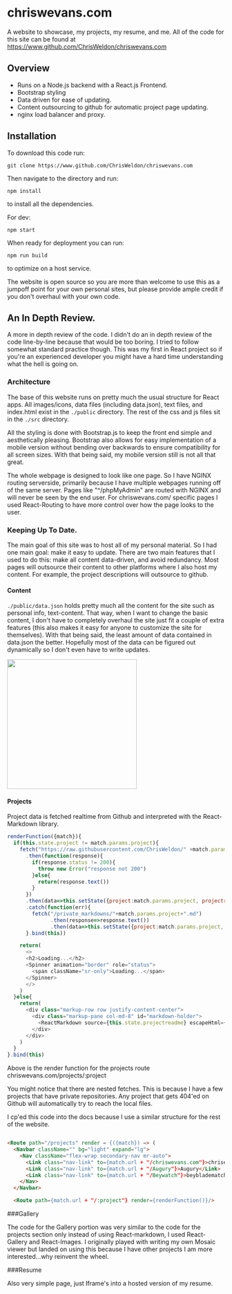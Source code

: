 # chriswevans.com
A website to showcase, my projects, my resume, and me. All of the code for this site can be found at https://www.github.com/ChrisWeldon/chriswevans.com

## Overview
 - Runs on a Node.js backend with a React.js Frontend.
 - Bootstrap styling
 - Data driven for ease of updating.
 - Content outsourcing to github for automatic project page updating.
 - nginx load balancer and proxy.

## Installation

To download this code run:
```
git clone https://www.github.com/ChrisWeldon/chriswevans.com
```
Then navigate to the directory and run:
```
npm install
```
to install all the dependencies.

For dev:
```
npm start
```

When ready for deployment you can run:
```
npm run build
```
to optimize on a host service.

The website is open source so you are more than welcome to use this as a jumpoff point for your own personal sites, but please provide ample credit if you don't overhaul with your own code.

## An In Depth Review.
A more in depth review of the code.
I didn't do an in depth review of the code line-by-line because that would be too boring. I tried to follow somewhat standard practice though. This was my first in React project so if you're an experienced developer you might have a hard time understanding what the hell is going on.

### Architecture
The base of this website runs on pretty much the usual structure for React apps. All images/icons, data files (including data.json), text files, and index.html exist in the `./public` directory. The rest of the css and js files sit in the `./src` directory.

All the styling is done with Bootstrap.js to keep the front end simple and aesthetically pleasing. Bootstrap also allows for easy implementation of a mobile version without bending over backwards to ensure compatibility for all screen sizes. With that being said, my mobile version still is not all that great.

The whole webpage is designed to look like one page. So I have NGINX routing serverside, primarily because I have multiple webpages running off of the same server. Pages like "^/phpMyAdmin" are routed with NGINX and will never be seen by the end user. For chriswevans.com/ specific pages I used React-Routing to have more control over how the page looks to the user.

### Keeping Up To Date.
The main goal of this site was to host all of my personal material. So I had one main goal: make it easy to update. There are two main features that I used to do this: make all content data-driven, and avoid redundancy. Most pages will outsource their content to other platforms where I also host my content. For example, the project descriptions will outsource to github.

#### Content
`./public/data.json` holds pretty much all the content for the site such as personal info, text-content. That way, when I want to change the basic content, I don't have to completely overhaul the site just fit a couple of extra features (this also makes it easy for anyone to customize the site for themselves). With that being said, the least amount of data contained in data.json the better. Hopefully most of the data can be figured out dynamically so I don't even have to write updates.

<img src="http://chriswevans.com/pics/datajson.png" width="300">

#### Projects
Project data is fetched realtime from Github and interpreted with the React-Markdown library.

```js
renderFunction({match}){
  if(this.state.project != match.params.project){
    fetch("https://raw.githubusercontent.com/ChrisWeldon/" +match.params.project+"/master/README.md")
      .then(function(response){
        if(response.status != 200){
          throw new Error("response not 200")
        }else{
          return(response.text())
        }
      })
      .then(data=>this.setState({project:match.params.project, projectreadme:data}))
      .catch(function(err){
        fetch("/private_markdowns/"+match.params.project+".md")
              .then(response=>response.text())
              .then(data=>this.setState({project:match.params.project, projectreadme:data}))
      }.bind(this))

    return(
      <>
      <h2>Loading...</h2>
      <Spinner animation="border" role="status">
        <span className="sr-only">Loading...</span>
      </Spinner>
      </>
    )
  }else{
    return(
      <div class="markup-row row justify-content-center">
        <div class="markup-pane col-md-8" id="markdown-holder">
          <ReactMarkdown source={this.state.projectreadme} escapeHtml={false} />
        </div>
      </div>
    )
  }
}.bind(this)
```

Above is the render function for the projects route chriswevans.com/projects/:project

You might notice that there are nested fetches. This is because I have a few projects that have private repositories. Any project that gets 404'ed on Github will automatically try to reach the local files.

I cp'ed this code into the docs because I use a similar structure for the rest of the website.

```html

<Route path="/projects" render = {({match}) => (
  <Navbar className="" bg="light" expand="lg">
    <Nav className="flex-wrap secondary-nav mr-auto">
      <Link class="nav-link" to={match.url + "/chriswevans.com"}>chrisevans.com</Link>
      <Link class="nav-link" to={match.url + "/Augury"}>Augury</Link>
      <Link class="nav-link" to={match.url + "/Beywatch"}>beybladematch.com</Link>
    </Nav>
  </Navbar>

  <Route path={match.url + "/:project"} render={renderFunction()}/>

```

###Gallery

The code for the Gallery portion was very similar to the code for the projects section only instead of using React-markdown, I used React-Gallery and React-Images. I originally played with writing my own Mosaic viewer but landed on using this because I have other projects I am more interested...why reinvent the wheel.

###Resume

Also very simple page, just Iframe's into a hosted version of my resume.
